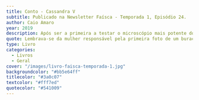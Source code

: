 ```yaml
---
title: Conto - Cassandra V
subtitle: Publicado na Newsletter Faísca - Temporada 1, Episódio 24.
author: Caio Amaro
year: 2019
description: Após ser a primeira a testar o microscópio mais potente do mundo, a última coisa que Cassandra queria era anunciar o sucesso do seu projeto aos colegas e à imprensa.
quote: Lembrava-se da mulher responsável pela primeira foto de um buraco negro e ansiava pela própria reação quando chegasse a hora de mostrar a primeira foto do seu projeto ao mundo. Nossos olhos deviam focar no interior com a mesma fascinação que admiramos uma noite estrelada, pensou, mas estrelas eram tudo que ela tinha na cabeça, afinal, a imagem que figurou nos monitores minutos atrás continha várias delas.
type: Livro
categories:
  - Livros
  - Geral
cover: "/images/livro-faisca-temporada-1.jpg"
backgroundcolor: "#bb5e64ff"
titlecolor: "#3a0c07"
textcolor: "#fff7ed"
quotecolor: "#541009"
---
```



